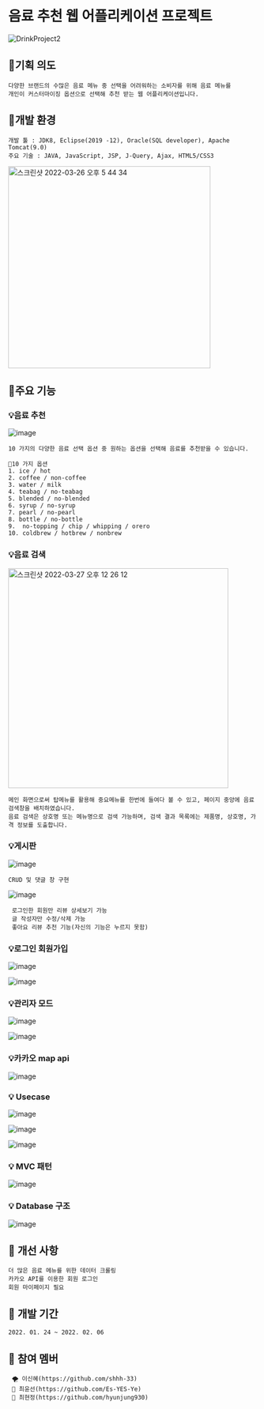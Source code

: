 # 음료 추천 웹 어플리케이션 프로젝트
![DrinkProject2](https://user-images.githubusercontent.com/96286052/160522553-8a0548d0-c782-4e27-a2fb-1339e71a0a8d.gif)

## 🎈기획 의도
    다양한 브랜드의 수많은 음료 메뉴 중 선택을 어려워하는 소비자를 위해 음료 메뉴를 
    개인이 커스터마이징 옵션으로 선택해 추천 받는 웹 어플리케이션입니다.


## 🎈개발 환경

    개발 툴 : JDK8, Eclipse(2019 -12), Oracle(SQL developer), Apache Tomcat(9.0)
    주요 기술 : JAVA, JavaScript, JSP, J-Query, Ajax, HTML5/CSS3
    
  <img width="409" alt="스크린샷 2022-03-26 오후 5 44 34" src="https://user-images.githubusercontent.com/96286052/160231929-b7c12b45-da33-4b3e-a7df-ca57419e5cfd.png">
  

## 🎈주요 기능

### 💡음료 추천

  ![image](https://user-images.githubusercontent.com/96286052/160522943-afa8eb97-1d03-49e7-835f-955f43e5a729.png)

    10 가지의 다양한 음료 선택 옵션 중 원하는 옵션을 선택해 음료를 추천받을 수 있습니다.
    
    📍10 가지 옵션
    1. ice / hot 
    2. coffee / non-coffee
    3. water / milk
    4. teabag / no-teabag
    5. blended / no-blended
    6. syrup / no-syrup
    7. pearl / no-pearl 
    8. bottle / no-bottle
    9.  no-topping / chip / whipping / orero
    10. coldbrew / hotbrew / nonbrew 
    

### 💡음료 검색
    
<img width="445" alt="스크린샷 2022-03-27 오후 12 26 12" src="https://user-images.githubusercontent.com/96286052/160265361-b6004dc6-201b-4cf1-bc26-f2e536ed64f5.png">

    메인 화면으로써 탑메뉴를 활용해 중요메뉴를 한번에 들여다 볼 수 있고, 페이지 중앙에 음료 검색창을 배치하였습니다. 
    음료 검색은 상호명 또는 메뉴명으로 검색 가능하며, 검색 결과 목록에는 제품명, 상호명, 가격 정보를 도출합니다.
   
    
 ### 💡게시판
    
![image](https://user-images.githubusercontent.com/87368059/169968279-4d487057-bec1-4ab6-a420-00977e8a5103.png)


    CRUD 및 댓글 창 구현
    
![image](https://user-images.githubusercontent.com/87368059/169968233-e9142808-7ce0-42f9-9f9b-872d677fa7a1.png)


     로그인한 회원만 리뷰 상세보기 가능
     글 작성자만 수정/삭제 가능
     좋아요 리뷰 추천 기능(자신의 기능은 누르지 못함)
   
   
   
   

 ### 💡로그인 회원가입
![image](https://user-images.githubusercontent.com/87368059/169968652-67517ee9-6fbb-4438-9fc3-85614cd1a70e.png)

 
![image](https://user-images.githubusercontent.com/87368059/169968741-086e8782-2534-4461-955b-004a4e63be0c.png)



 ### 💡관리자 모드
 ![image](https://user-images.githubusercontent.com/87368059/169970190-7f293401-e756-438f-af09-6887fae2b015.png)
 
 ![image](https://user-images.githubusercontent.com/87368059/169970236-692fa3a9-a9b5-4c3f-a71f-faa3e4ac64f7.png)


### 💡카카오 map api
![image](https://user-images.githubusercontent.com/87368059/169970301-fd62f1b1-6a72-44e2-8c61-1ba4de32da69.png)





 ### 💡 Usecase
 ![image](https://user-images.githubusercontent.com/87368059/169969107-b7deb2ad-d613-4335-8aa6-8d5d5f269ada.png)
 
 ![image](https://user-images.githubusercontent.com/87368059/169969165-61aae6fa-2678-4e4b-b500-dc91d2e8c8b0.png)
 
 ![image](https://user-images.githubusercontent.com/87368059/169969220-03fcafa8-f03b-44c9-808b-691f12512f6f.png)
 
 
 
 
 ### 💡 MVC 패턴
![image](https://user-images.githubusercontent.com/87368059/169969317-4eeb483e-50ac-4591-99bc-1da3499cca85.png)




 ### 💡 Database 구조
 ![image](https://user-images.githubusercontent.com/87368059/169969439-2afbda9a-8314-4843-b847-10c02889680b.png)


 


## 🎈 개선 사항 
    더 많은 음료 메뉴를 위한 데이터 크롤링
    카카오 API를 이용한 회원 로그인
    회원 마이페이지 필요
 
 
 
## 🎈 개발 기간
    2022. 01. 24 ~ 2022. 02. 06
    
## 🎈 참여 멤버
     🌪 이신혜(https://github.com/shhh-33)
     🐑 최윤선(https://github.com/Es-YES-Ye)
     🦦 최현정(https://github.com/hyunjung930)
    
